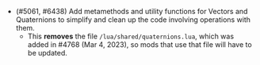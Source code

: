 - (#5061, #6438) Add metamethods and utility functions for Vectors and Quaternions to simplify and clean up the code involving operations with them.
  - This **removes** the file `/lua/shared/quaternions.lua`, which was added in #4768 (Mar 4, 2023), so mods that use that file will have to be updated.
